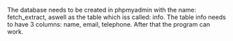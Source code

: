 The database needs to be created in phpmyadmin with the name: fetch_extract, aswell as the table which iss called: info.
The table info needs to have 3 columns: name, email, telephone. After that the program can work.
